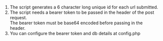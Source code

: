 1. The script generates a 6 character long unique id for each url submitted.  
2. The script needs a bearer token to be passed in the header of the post request.  
The bearer token must be base64 encoded before passing in the header.  
3. You can configure the bearer token and db details at config.php  
